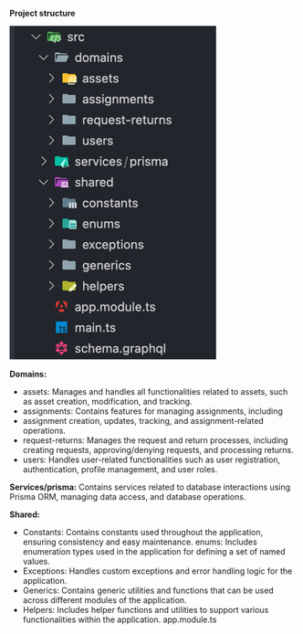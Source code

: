 
**Project structure**

![image.png](/.attachments/image-0ba231b6-ab53-425d-9d4f-a1eb82ac363b.png)

**Domains:**
- assets: Manages and handles all functionalities related to assets, such as asset creation, modification, and tracking.
- assignments: Contains features for managing assignments, including 
- assignment creation, updates, tracking, and assignment-related operations.
- request-returns: Manages the request and return processes, including creating requests, approving/denying requests, and processing returns.
- users: Handles user-related functionalities such as user registration, authentication, profile management, and user roles.

**Services/prisma:** Contains services related to database interactions using Prisma ORM, managing data access, and database operations.

**Shared:**
- Constants: Contains constants used throughout the application, ensuring consistency and easy maintenance.
enums: Includes enumeration types used in the application for defining a set of named values.
- Exceptions: Handles custom exceptions and error handling logic for the application.
- Generics: Contains generic utilities and functions that can be used across different modules of the application.
- Helpers: Includes helper functions and utilities to support various functionalities within the application.
app.module.ts
